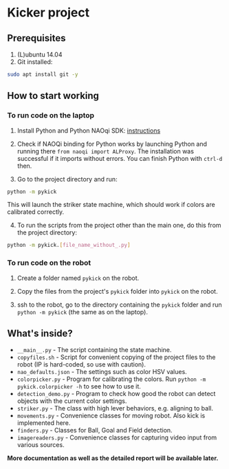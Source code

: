 # Kicker project

## Prerequisites

1. (L)ubuntu 14.04
2. Git installed:

```sh
sudo apt install git -y 
```

## How to start working

### To run code on the laptop

1. Install Python and Python NAOqi SDK: [instructions](
http://doc.aldebaran.com/2-1/dev/python/install_guide.html)

2. Check if NAOQi binding for Python works by launching Python and running there
`from naoqi import ALProxy`. The installation was successful if it imports
without errors. You can finish Python with `ctrl-d` then.

3. Go to the project directory and run:

```sh
python -m pykick
```

This will launch the striker state machine, which should work if colors are
calibrated correctly.

4. To run the scripts from the project other than the main one, do this from
the project directory:

```sh
python -m pykick.[file_name_without_.py]
```

### To run code on the robot

1. Create a folder named `pykick` on the robot.

2. Copy the files from the project's `pykick` folder into `pykick` on the
robot.

3. ssh to the robot, go to the directory containing the `pykick` folder and run
`python -m pykick` (the same as on the laptop).

## What's inside?

* `__main__.py` - The script containing the state machine.
* `copyfiles.sh` - Script for convenient copying of the project files to the
robot (IP is hard-coded, so use with caution).
* `nao_defaults.json` - The settings such as color HSV values.
* `colorpicker.py` - Program for calibrating the colors. Run
`python -m pykick.colorpicker -h` to see how to use it.
* `detection_demo.py` - Program to check how good the robot can detect objects
with the current color settings.
* `striker.py` - The class with high lever behaviors, e.g. aligning to ball.
* `movements.py` - Convenience classes for moving robot. Also kick is
implemented here.
* `finders.py` - Classes for Ball, Goal and Field detection.
* `imagereaders.py` - Convenience classes for capturing video input from
various sources.

**More documentation as well as the detailed report will be available later.**
